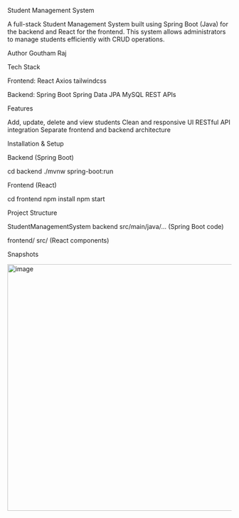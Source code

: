 Student Management System

A full-stack Student Management System built using Spring Boot (Java) for the backend and React for the frontend. This system allows administrators to manage students efficiently with CRUD operations.

Author
Goutham Raj 

Tech Stack

Frontend:
React
Axios
tailwindcss

Backend:
Spring Boot
Spring Data JPA
MySQL
REST APIs


Features

Add, update, delete and view students
Clean and responsive UI
RESTful API integration
Separate frontend and backend architecture


Installation & Setup

Backend (Spring Boot)

cd backend
./mvnw spring-boot:run

Frontend (React)

cd frontend
npm install
npm start

Project Structure

StudentManagementSystem
    backend
   src/main/java/... (Spring Boot code) 

   frontend/
      src/ (React components)

Snapshots

<img width="867" height="553" alt="image" src="https://github.com/user-attachments/assets/eb6866ab-6a89-46c6-b0ce-70eb32a60cdf" />

